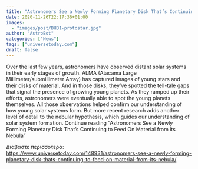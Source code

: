 ```yaml
---
title: "Astronomers See a Newly Forming Planetary Disk That’s Continuing to Feed On Material from its Nebula"
date: 2020-11-26T22:17:36+01:00
images:
  - "images/post/BHB1-protostar.jpg"
author: "AstroBot"
categories: ["News"]
tags: ["universetoday.com"]
draft: false
---
```


Over the last few years, astronomers have observed distant solar systems in their early stages of growth. ALMA (Atacama Large Millimeter/submillimeter Array) has captured images of young stars and their disks of material. And in those disks, they’ve spotted the tell-tale gaps that signal the presence of growing young planets. As they ramped up their efforts, astronomers were eventually able to spot the young planets themselves. All those observations helped confirm our understanding of how young solar systems form.  But more recent research adds another level of detail to the nebular hypothesis, which guides our understanding of solar system formation. Continue reading “Astronomers See a Newly Forming Planetary Disk That’s Continuing to Feed On Material from its Nebula” 

Διαβάστε περισσότερα: https://www.universetoday.com/148931/astronomers-see-a-newly-forming-planetary-disk-thats-continuing-to-feed-on-material-from-its-nebula/
